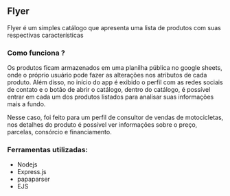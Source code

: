 ## Flyer
Flyer é um simples catálogo que apresenta uma lista de produtos com suas respectivas características

### Como funciona ?

Os produtos ficam armazenados em uma planilha pública no google sheets, onde o próprio usuário pode fazer as alterações nos atributos de cada produto. Além disso, no início do app é exibido o perfil com as redes sociais de contato e o botão de abrir o catálogo, dentro do catálogo, é possível entrar em cada um dos produtos listados para analisar suas informações mais a fundo.

Nesse caso, foi feito para um perfil de consultor de vendas de motocicletas, nos detalhes do produto é possível ver informações sobre o preço, parcelas, consórcio e financiamento.

### Ferramentas utilizadas:

- Nodejs
- Express.js
- papaparser
- EJS 
